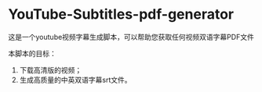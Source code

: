 # YouTube-Subtitles-pdf-generator

这是一个youtube视频字幕生成脚本，可以帮助您获取任何视频双语字幕PDF文件

本脚本的目标：

1. 下载高清版的视频；
2. 生成高质量的中英双语字幕srt文件。
